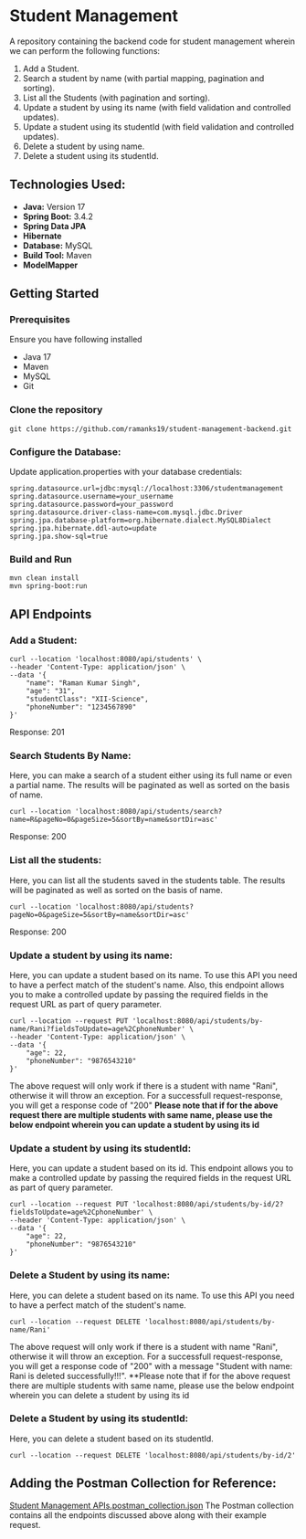 # Student Management
A repository containing the backend code for student management wherein we can perform the following functions:
1. Add a Student. 
2. Search a student by name (with partial mapping, pagination and sorting). 
3. List all the Students (with pagination and sorting).
4. Update a student by using its name (with field validation and controlled updates).
5. Update a student using its studentId (with field validation and controlled updates).
6. Delete a student by using name.
7. Delete a student using its studentId.


## Technologies Used:
- **Java:** Version 17
- **Spring Boot:** 3.4.2
- **Spring Data JPA**
- **Hibernate**
- **Database:** MySQL
- **Build Tool:** Maven
- **ModelMapper**


## Getting Started
### Prerequisites
Ensure you have following installed
- Java 17
- Maven
- MySQL
- Git

### Clone the repository
```
git clone https://github.com/ramanks19/student-management-backend.git
```

### Configure the Database:
Update application.properties with your database credentials:
```
spring.datasource.url=jdbc:mysql://localhost:3306/studentmanagement
spring.datasource.username=your_username
spring.datasource.password=your_password
spring.datasource.driver-class-name=com.mysql.jdbc.Driver
spring.jpa.database-platform=org.hibernate.dialect.MySQL8Dialect
spring.jpa.hibernate.ddl-auto=update
spring.jpa.show-sql=true
```

### Build and Run
```
mvn clean install
mvn spring-boot:run
```


## API Endpoints
### Add a Student:
```
curl --location 'localhost:8080/api/students' \
--header 'Content-Type: application/json' \
--data '{
    "name": "Raman Kumar Singh",
    "age": "31",
    "studentClass": "XII-Science",
    "phoneNumber": "1234567890"
}'
```
Response: 201

### Search Students By Name:
Here, you can make a search of a student either using its full name or even a partial name. The results will be paginated as well as sorted on the basis of name. 
```
curl --location 'localhost:8080/api/students/search?name=R&pageNo=0&pageSize=5&sortBy=name&sortDir=asc'
```
Response: 200

### List all the students:
Here, you can list all the students saved in the students table. The results will be paginated as well as sorted on the basis of name.
```
curl --location 'localhost:8080/api/students?pageNo=0&pageSize=5&sortBy=name&sortDir=asc'
```
Response: 200

### Update a student by using its name:
Here, you can update a student based on its name. To use this API you need to have a perfect match of the student's name. Also, this endpoint allows you to make a controlled update by passing the required fields in the request URL as part of query parameter.
```
curl --location --request PUT 'localhost:8080/api/students/by-name/Rani?fieldsToUpdate=age%2CphoneNumber' \
--header 'Content-Type: application/json' \
--data '{
    "age": 22,
    "phoneNumber": "9876543210"
}'
```
The above request will only work if there is a student with name "Rani", otherwise it will throw an exception. For a successfull request-response, you will get a response code of "200"
**Please note that if for the above request there are multiple students with same name, please use the below endpoint wherein you can update a student by using its id**

### Update a student by using its studentId:
Here, you can update a student based on its id. This endpoint allows you to make a controlled update  by passing the required fields in the request URL as part of query parameter.
```
curl --location --request PUT 'localhost:8080/api/students/by-id/2?fieldsToUpdate=age%2CphoneNumber' \
--header 'Content-Type: application/json' \
--data '{
    "age": 22,
    "phoneNumber": "9876543210"
}'
```

### Delete a Student by using its name:
Here, you can delete a student based on its name. To use this API you need to have a perfect match of the student's name.
```
curl --location --request DELETE 'localhost:8080/api/students/by-name/Rani'
```
The above request will only work if there is a student with name "Rani", otherwise it will throw an exception. For a successfull request-response, you will get a response code of "200" with a message "Student with name: Rani is deleted successfully!!!". **Please note that if for the above request there are multiple students with same name, please use the below endpoint wherein you can delete a student by using its id

### Delete a Student by using its studentId:
Here, you can delete a student based on its studentId.
```
curl --location --request DELETE 'localhost:8080/api/students/by-id/2'
```


## Adding the Postman Collection for Reference:
[Student Management APIs.postman_collection.json](https://github.com/user-attachments/files/18677667/Student.Management.APIs.postman_collection.json)
The Postman collection contains all the endpoints discussed above along with their example request.
